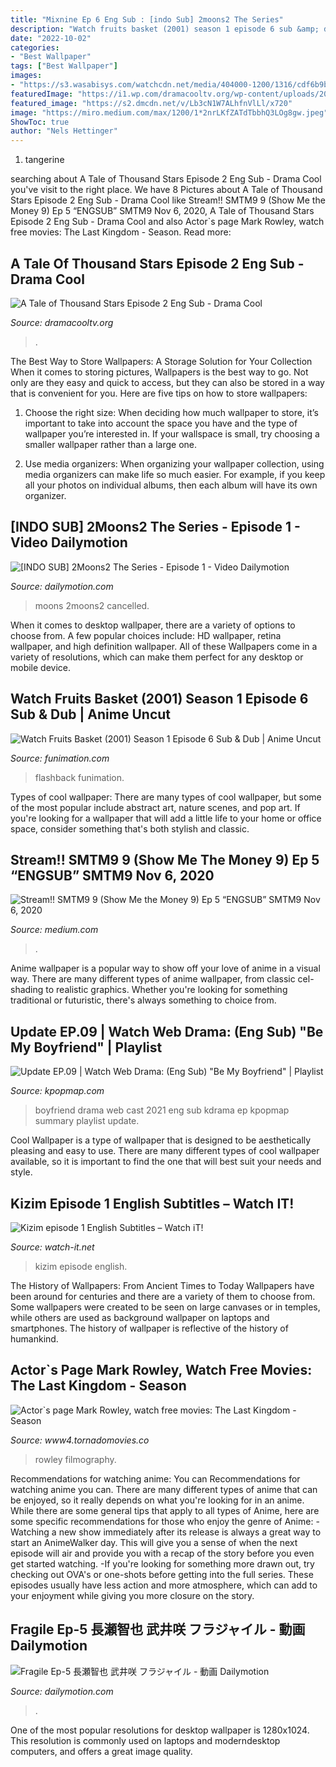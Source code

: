 ```yaml
---
title: "Mixnine Ep 6 Eng Sub : [indo Sub] 2moons2 The Series"
description: "Watch fruits basket (2001) season 1 episode 6 sub &amp; dub"
date: "2022-10-02"
categories:
- "Best Wallpaper"
tags: ["Best Wallpaper"]
images:
- "https://s3.wasabisys.com/watchcdn.net/media/404000-1200/1316/cdf6b9b0ed_n.jpg"
featuredImage: "https://i1.wp.com/dramacooltv.org/wp-content/uploads/2021/01/A-Tale-of-Thousand-Stars.jpg?fit=300%2C422&amp;ssl=1"
featured_image: "https://s2.dmcdn.net/v/Lb3cN1W7ALhfnVlLl/x720"
image: "https://miro.medium.com/max/1200/1*2nrLKfZATdTbbhQ3LOg8gw.jpeg"
ShowToc: true
author: "Nels Hettinger"
---
```



1. tangerine 

	

		
searching about A Tale of Thousand Stars Episode 2 Eng Sub - Drama Cool you've visit to the right place. We have 8 Pictures about A Tale of Thousand Stars Episode 2 Eng Sub - Drama Cool like Stream!! SMTM9 9 (Show Me the Money 9) Ep 5 “ENGSUB” SMTM9 Nov 6, 2020, A Tale of Thousand Stars Episode 2 Eng Sub - Drama Cool and also Actor`s page Mark Rowley, watch free movies: The Last Kingdom - Season. Read more:
		
    
## A Tale Of Thousand Stars Episode 2 Eng Sub - Drama Cool

<img loading=lazy src="https://i1.wp.com/dramacooltv.org/wp-content/uploads/2021/01/A-Tale-of-Thousand-Stars.jpg?fit=300%2C422&amp;ssl=1" onerror="this.onerror=null;this.src='https://tse2.mm.bing.net/th?id=OIP.9lnNPtNrFMT_Q7hEN29R1wAAAA&amp;pid=15.1';" alt="A Tale of Thousand Stars Episode 2 Eng Sub - Drama Cool">

_Source: dramacooltv.org_

>. 

	

The Best Way to Store Wallpapers: A Storage Solution for Your Collection
When it comes to storing pictures, Wallpapers is the best way to go. Not only are they easy and quick to access, but they can also be stored in a way that is convenient for you. Here are five tips on how to store wallpapers:
1) Choose the right size: When deciding how much wallpaper to store, it’s important to take into account the space you have and the type of wallpaper you’re interested in. If your wallspace is small, try choosing a smaller wallpaper rather than a large one.

2) Use media organizers: When organizing your wallpaper collection, using media organizers can make life so much easier. For example, if you keep all your photos on individual albums, then each album will have its own organizer.

    
## [INDO SUB] 2Moons2 The Series - Episode 1 - Video Dailymotion

<img loading=lazy src="https://s1.dmcdn.net/v/QXrFU1Wor_dVa9-dW/x720" onerror="this.onerror=null;this.src='https://tse1.mm.bing.net/th?id=OIP.vmL3Bm_qSjTHFDc6Ogwt4gHaEK&amp;pid=15.1';" alt="[INDO SUB] 2Moons2 The Series - Episode 1 - Video Dailymotion">

_Source: dailymotion.com_

>moons 2moons2 cancelled. 

	

When it comes to desktop wallpaper, there are a variety of options to choose from. A few popular choices include: HD wallpaper, retina wallpaper, and high definition wallpaper. All of these Wallpapers come in a variety of resolutions, which can make them perfect for any desktop or mobile device. 

    
## Watch Fruits Basket (2001) Season 1 Episode 6 Sub &amp; Dub | Anime Uncut

<img loading=lazy src="https://derf9v1xhwwx1.cloudfront.net/image/upload/c_fill,q_60,h_630,w_1290/oth/FunimationStoreFront/1308188/Japanese/1308188_Japanese_KeyArt-OfficialVideoImage_6d77b46a-66f8-4438-87dc-b517a55477ee.jpg" onerror="this.onerror=null;this.src='https://tse3.mm.bing.net/th?id=OIP.C3zyWIuJv3ss_AtI0QhS8AHaDn&amp;pid=15.1';" alt="Watch Fruits Basket (2001) Season 1 Episode 6 Sub &amp; Dub | Anime Uncut">

_Source: funimation.com_

>flashback funimation. 

	

Types of cool wallpaper:
There are many types of cool wallpaper, but some of the most popular include abstract art, nature scenes, and pop art. If you're looking for a wallpaper that will add a little life to your home or office space, consider something that's both stylish and classic.

    
## Stream!! SMTM9 9 (Show Me The Money 9) Ep 5 “ENGSUB” SMTM9 Nov 6, 2020

<img loading=lazy src="https://miro.medium.com/max/1200/1*2nrLKfZATdTbbhQ3LOg8gw.jpeg" onerror="this.onerror=null;this.src='https://tse2.mm.bing.net/th?id=OIP._m8injvxv_tSqqo2ThK6MwHaEK&amp;pid=15.1';" alt="Stream!! SMTM9 9 (Show Me the Money 9) Ep 5 “ENGSUB” SMTM9 Nov 6, 2020">

_Source: medium.com_

>. 

	

Anime wallpaper is a popular way to show off your love of anime in a visual way. There are many different types of anime wallpaper, from classic cel-shading to realistic graphics. Whether you're looking for something traditional or futuristic, there's always something to choice from.

    
## Update EP.09 | Watch Web Drama: (Eng Sub) &quot;Be My Boyfriend&quot; | Playlist

<img loading=lazy src="https://thumbnails.kpopmap.com/2021/02/be-my-boyfriend-web-drama-cover-342x193.jpg" onerror="this.onerror=null;this.src='https://tse1.mm.bing.net/th?id=OIP.I-_joZFXePThjosBKIVJaQAAAA&amp;pid=15.1';" alt="Update EP.09 | Watch Web Drama: (Eng Sub) &quot;Be My Boyfriend&quot; | Playlist">

_Source: kpopmap.com_

>boyfriend drama web cast 2021 eng sub kdrama ep kpopmap summary playlist update. 

	

Cool Wallpaper is a type of wallpaper that is designed to be aesthetically pleasing and easy to use. There are many different types of cool wallpaper available, so it is important to find the one that will best suit your needs and style.

    
## Kizim Episode 1 English Subtitles – Watch IT!

<img loading=lazy src="https://s3.wasabisys.com/watchcdn.net/media/404000-1200/1316/cdf6b9b0ed_n.jpg" onerror="this.onerror=null;this.src='https://tse3.mm.bing.net/th?id=OIP.d7x42-zUukHzfGiW9mIFRQHaEK&amp;pid=15.1';" alt="Kizim episode 1 English Subtitles – Watch iT!">

_Source: watch-it.net_

>kizim episode english. 

	

The History of Wallpapers: From Ancient Times to Today
Wallpapers have been around for centuries and there are a variety of them to choose from. Some wallpapers were created to be seen on large canvases or in temples, while others are used as background wallpaper on laptops and smartphones. The history of wallpaper is reflective of the history of humankind.

    
## Actor`s Page Mark Rowley, Watch Free Movies: The Last Kingdom - Season

<img loading=lazy src="https://static.tornadomovies.co/images/character/u3EG3cRHwSOOIiRKeOIOa0Bn6HNha0MCXDzSSNN26pl5DQvvEcQLEt8upVltOqNGMVYU4udERq8Wl5-Gjuyiau2AdAZGCpF_kgQ1OU1-ouya2HVJy2IXjTltUZwxsBTn.jpg?1" onerror="this.onerror=null;this.src='https://tse3.mm.bing.net/th?id=OIP.GCT4fFux4e3ev-BulCPh3AHaLH&amp;pid=15.1';" alt="Actor`s page Mark Rowley, watch free movies: The Last Kingdom - Season">

_Source: www4.tornadomovies.co_

>rowley filmography. 

	

Recommendations for watching anime: You can
Recommendations for watching anime you can. There are many different types of anime that can be enjoyed, so it really depends on what you're looking for in an anime. While there are some general tips that apply to all types of Anime, here are some specific recommendations for those who enjoy the genre of Anime: 
-Watching a new show immediately after its release is always a great way to start an AnimeWalker day. This will give you a sense of when the next episode will air and provide you with a recap of the story before you even get started watching. 
-If you're looking for something more drawn out, try checking out OVA's or one-shots before getting into the full series. These episodes usually have less action and more atmosphere, which can add to your enjoyment while giving you more closure on the story.

    
## Fragile Ep-5 長瀬智也 武井咲 フラジャイル - 動画 Dailymotion

<img loading=lazy src="https://s2.dmcdn.net/v/Lb3cN1W7ALhfnVlLl/x720" onerror="this.onerror=null;this.src='https://tse3.mm.bing.net/th?id=OIP.KAsh5_w4ruFcUp2HJ9cSAQHaEK&amp;pid=15.1';" alt="Fragile Ep-5 長瀬智也 武井咲 フラジャイル - 動画 Dailymotion">

_Source: dailymotion.com_

>. 

	

One of the most popular resolutions for desktop wallpaper is 1280x1024. This resolution is commonly used on laptops and moderndesktop computers, and offers a great image quality.

